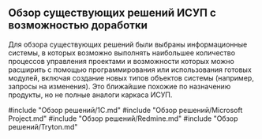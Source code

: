 ## Обзор существующих решений ИСУП с возможностью доработки

Для обзора существующих решений были выбраны информационные системы, в которых возможно выполнять наибольшее количество процессов управления проектами и возможности которых можно расширить с помощью программирования или использования готовых модулей, включая создание новых типов объектов системы (например, запросы на изменения). Это ближайшие похожие по назначению продукты, но не полные аналоги каркаса ИСУП.

#include "Обзор решений/1С.md"
#include "Обзор решений/Microsoft Project.md"
#include "Обзор решений/Redmine.md"
#include "Обзор решений/Tryton.md"
